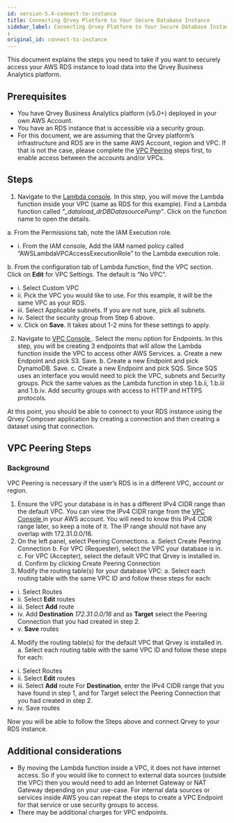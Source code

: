 ```yaml
---
id: version-5.4-connect-to-instance
title: Connecting Qrvey Platform to Your Secure Database Instance
sidebar_label: Connecting Qrvey Platform to Your Secure Database Instance
: 
original_id: connect-to-instance
---
```


This document explains the steps you need to take if you want to securely access your AWS RDS instance to load data into the Qrvey Business Analytics platform.

## Prerequisites
* You have Qrvey Business Analytics platform (v5.0+) deployed in your own AWS Account.
* You have an RDS instance that is accessible via a security group.
* For this document, we are assuming that the Qrvey platform’s infrastructure and RDS are in the same AWS Account, region and VPC. If that is not the case, please complete the <a href="#vpc-peering-steps">VPC Peering</a> steps first, to enable access between the accounts and/or VPCs.

## Steps
1. Navigate to the <a href="https://console.aws.amazon.com/lambda">Lambda console</a>. In this step, you will move the Lambda function inside your VPC (same as RDS for this example). Find a Lambda function called *“<prefix>_dataload_drDBDatasourcePump”*. Click on the function name to open the details. 

a. From the Permissions tab, note the IAM Execution role.  

*  i. From the IAM console, Add the IAM named policy called “AWSLambdaVPCAccessExecutionRole” to the Lambda execution role.

b. From the configuration tab of Lambda function, find the VPC section. Click on **Edit** for VPC Settings. The default is “No VPC”.

 * i. Select Custom VPC
 * ii. Pick the VPC you would like to use. For this example, it will be the same VPC as your RDS.
 * iii. Select Applicable subnets. If you are not sure, pick all subnets.
 * iv. Select the security group from Step 6 above.
 * v. Click on **Save**. It takes about 1-2 mins for these settings to apply.

2. Navigate to <a href="https://console.aws.amazon.com/vpc"> VPC Console </a>. Select the menu option for Endpoints. In this step, you will be creating 3 endpoints that will allow the Lambda function inside the VPC to access other AWS Services.
a. Create a new Endpoint and pick S3. Save.
b. Create a new Endpoint and pick DynamoDB. Save.
c. Create a new Endpoint and pick SQS. Since SQS uses an interface you would need to pick the VPC, subnets and Security groups. Pick the same values as the Lambda function in step 1.b.ii, 1.b.iii and 1.b.iv. Add security groups with access to HTTP and HTTPS protocols. 

At this point, you should be able to connect to your RDS instance using the Qrvey Composer application by creating a connection and then creating a dataset using that connection.

## VPC Peering Steps

### Background

VPC Peering is necessary if the user’s RDS is in a different VPC, account or region.

1. Ensure the VPC your database is in has a different IPv4 CIDR range than the default VPC. You can view the IPv4 CIDR range from the <a href="https://console.aws.amazon.com/vpc"> VPC Console </a> in your AWS account. You will need to know this IPv4 CIDR range later, so keep a note of it. The IP range should not have any overlap with 172.31.0.0/16.
2. On the left panel, select Peering Connections.
a. Select Create Peering Connection
b. For VPC (Requester), select the VPC your database is in.
c. For VPC (Accepter), select the default VPC that Qrvey is installed in.
d. Confirm by clicking Create Peering Connection
3. Modify the routing table(s) for your database VPC:
a. Select each routing table with the same VPC ID and follow these steps for each:
  * i. Select Routes
  * ii. Select **Edit** routes
  * iii. Select **Add** route
  * iv. Add **Destination** *172.31.0.0/16* and as **Target** select the Peering Connection that you had created in step 2.
  * v. **Save** routes
4. Modify the routing table(s) for the default VPC that Qrvey is installed in.
a. Select each routing table with the same VPC ID and follow these steps for each:
  * i. Select Routes
  * ii. Select **Edit** routes
  * iii. Select **Add** route
For **Destination**, enter the IPv4 CIDR range that you have found in step 1, and for Target select the Peering Connection that you had created in step 2.
  * iv. Save routes

Now you will be able to follow the Steps above and connect Qrvey to your RDS instance.

## Additional considerations
* By moving the Lambda function inside a VPC, it does not have internet access. So if you would like to connect to external data sources (outside the VPC) then you would need to add an Internet Gateway or NAT Gateway depending on your use-case. For internal data sources or services inside AWS you can repeat the steps to create a VPC Endpoint for that service or use security groups to access.
* There may be additional charges for VPC endpoints.



